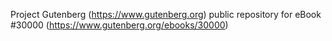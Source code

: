 Project Gutenberg (https://www.gutenberg.org) public repository for eBook #30000 (https://www.gutenberg.org/ebooks/30000)
